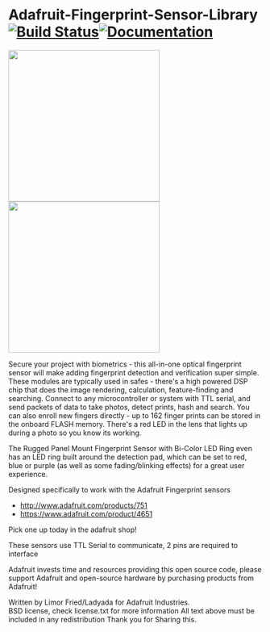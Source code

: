 # Adafruit-Fingerprint-Sensor-Library [![Build Status](https://github.com/adafruit/Adafruit-Fingerprint-Sensor-Library/workflows/Arduino%20Library%20CI/badge.svg)](https://github.com/adafruit/Adafruit-Fingerprint-Sensor-Library/actions)[![Documentation](https://github.com/adafruit/ci-arduino/blob/master/assets/doxygen_badge.svg)](http://adafruit.github.io/Adafruit-Fingerprint-Sensor-Library/html/index.html)

<img src="https://cdn-shop.adafruit.com/970x728/751-03.jpg" height="300"/>
<img src="https://cdn-shop.adafruit.com/1200x900/4651-00.jpg" height="300"/>

Secure your project with biometrics - this all-in-one optical fingerprint sensor will make adding fingerprint detection and verification super simple. These modules are typically used in safes - there's a high powered DSP chip that does the image rendering, calculation, feature-finding and searching. Connect to any microcontroller or system with TTL serial, and send packets of data to take photos, detect prints, hash and search. You can also enroll new fingers directly - up to 162 finger prints can be stored in the onboard FLASH memory. There's a red LED in the lens that lights up during a photo so you know its working.

The Rugged Panel Mount Fingerprint Sensor with Bi-Color LED Ring even has an LED ring built around the detection pad, which can be set to red, blue or purple (as well as some fading/blinking effects) for a great user experience.


Designed specifically to work with the Adafruit Fingerprint sensors
  * http://www.adafruit.com/products/751
  * https://www.adafruit.com/product/4651

Pick one up today in the adafruit shop!

These sensors use TTL Serial to communicate, 2 pins are required to interface

Adafruit invests time and resources providing this open source code, please support Adafruit and open-source hardware by purchasing products from Adafruit!

Written by Limor Fried/Ladyada  for Adafruit Industries.  
BSD license, check license.txt for more information
All text above must be included in any redistribution
Thank you for Sharing this.
